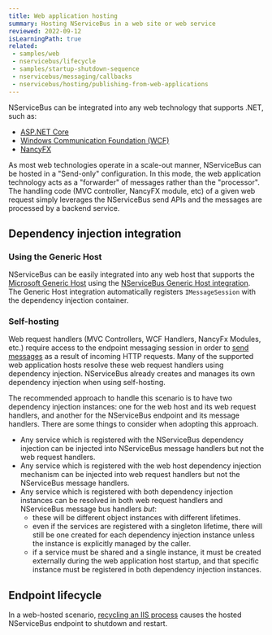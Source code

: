 ```yaml
---
title: Web application hosting
summary: Hosting NServiceBus in a web site or web service
reviewed: 2022-09-12
isLearningPath: true
related:
 - samples/web
 - nservicebus/lifecycle
 - samples/startup-shutdown-sequence
 - nservicebus/messaging/callbacks
 - nservicebus/hosting/publishing-from-web-applications
---
```


NServiceBus can be integrated into any web technology that supports .NET, such as:

* [ASP.NET Core](https://www.asp.net)
* [Windows Communication Foundation (WCF)](https://docs.microsoft.com/en-us/dotnet/framework/wcf/whats-wcf)
* [NancyFX](http://nancyfx.org/)

As most web technologies operate in a scale-out manner, NServiceBus can be hosted in a "Send-only" configuration. In this mode, the web application technology acts as a "forwarder" of messages rather than the "processor". The handling code (MVC controller, NancyFX module, etc) of a given web request simply leverages the NServiceBus send APIs and the messages are processed by a backend service.

## Dependency injection integration

### Using the Generic Host

NServiceBus can be easily integrated into any web host that supports the [Microsoft Generic Host](https://docs.microsoft.com/en-us/dotnet/core/extensions/generic-host) using the [NServiceBus Generic Host integration](/nservicebus/hosting/extensions-hosting.md). The Generic Host integration automatically registers `IMessageSession` with the dependency injection container.

### Self-hosting

Web request handlers (MVC Controllers, WCF Handlers, NancyFx Modules, etc.) require access to the endpoint messaging session in order to [send messages](/nservicebus/messaging/send-a-message.md) as a result of incoming HTTP requests. Many of the supported web application hosts resolve these web request handlers using dependency injection. NServiceBus already creates and manages its own dependency injection when using self-hosting.

The recommended approach to handle this scenario is to have two dependency injection instances: one for the web host and its web request handlers, and another for the NServiceBus endpoint and its message handlers. There are some things to consider when adopting this approach.

* Any service which is registered with the NServiceBus dependency injection can be injected into NServiceBus message handlers but not the web request handlers.
* Any service which is registered with the web host dependency injection mechanism can be injected into web request handlers but not the NServiceBus message handlers.
* Any service which is registered with both dependency injection instances can be resolved in both web request handlers and NServiceBus message bus handlers _but_:
  * these will be different object instances with different lifetimes.
  * even if the services are registered with a singleton lifetime, there will still be one created for each dependency injection instance unless the instance is explicitly managed by the caller.
  * if a service must be shared and a single instance, it must be created externally during the web application host startup, and that specific instance must be registered in both dependency injection instances.

## Endpoint lifecycle

In a web-hosted scenario, [recycling an IIS process](https://docs.microsoft.com/en-us/previous-versions/iis/6.0-sdk/ms525803(v=vs.90)) causes the hosted NServiceBus endpoint to shutdown and restart.
